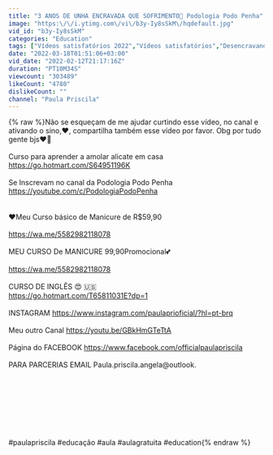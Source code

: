 ```yaml
---
title: "3 ANOS DE UNHA ENCRAVADA QUE SOFRIMENTO🤭 Podologia Podo Penha"
image: "https:\/\/i.ytimg.com\/vi\/b3y-Iy8sSkM\/hqdefault.jpg"
vid_id: "b3y-Iy8sSkM"
categories: "Education"
tags: ["Vídeos satisfatórios 2022","Vídeos satisfatórios","Desencravando unha vídeo satisfatório"]
date: "2022-03-18T01:51:06+03:00"
vid_date: "2022-02-12T21:17:16Z"
duration: "PT10M34S"
viewcount: "303489"
likeCount: "4780"
dislikeCount: ""
channel: "Paula Priscila"
---
```

{% raw %}Não se esqueçam de me ajudar curtindo esse vídeo, no canal e ativando o sino,❤️, compartilha também esse vídeo por favor. Obg por tudo gente bjs❤️🤗 <br /><br />Curso para aprender a amolar alicate em casa<br /><a rel="nofollow" target="blank" href="https://go.hotmart.com/S64951196K">https://go.hotmart.com/S64951196K</a><br /><br />Se Inscrevam no canal da Podologia Podo Penha<br /><a rel="nofollow" target="blank" href="https://youtube.com/c/PodologiaPodoPenha">https://youtube.com/c/PodologiaPodoPenha</a><br /><br /><br />❤️Meu Curso básico  de Manicure de R$59,90<br /><br /><a rel="nofollow" target="blank" href="https://wa.me/5582982118078">https://wa.me/5582982118078</a><br /><br />MEU CURSO De MANICURE 99,90Promocional💕<br /><br /><a rel="nofollow" target="blank" href="https://wa.me/5582982118078">https://wa.me/5582982118078</a><br /><br />CURSO DE INGLÊS 😍 🇺🇸<br /><a rel="nofollow" target="blank" href="https://go.hotmart.com/T65811031E?dp=1">https://go.hotmart.com/T65811031E?dp=1</a><br /><br />INSTAGRAM  <a rel="nofollow" target="blank" href="https://www.instagram.com/paulaprioficial/?hl=pt-brq">https://www.instagram.com/paulaprioficial/?hl=pt-brq</a><br /><br />Meu outro Canal <a rel="nofollow" target="blank" href="https://youtu.be/GBkHmGTeTtA">https://youtu.be/GBkHmGTeTtA</a><br /><br />Página do FACEBOOK <a rel="nofollow" target="blank" href="https://www.facebook.com/officialpaulapriscila">https://www.facebook.com/officialpaulapriscila</a><br />  <br />PARA PARCERIAS EMAIL Paula.priscila.angela@outlook.<br /><br /><br /><br /><br /><br /><br /><br /><br />#paulapriscila #educação #aula #aulagratuita #education{% endraw %}
